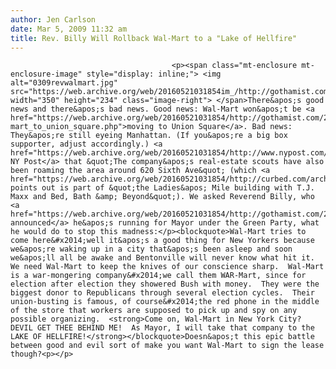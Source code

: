 ```yaml
---
author: Jen Carlson
date: Mar 5, 2009 11:32 am
title: Rev. Billy Will Rollback Wal-Mart to a "Lake of Hellfire"
---
```


	
										<p><span class="mt-enclosure mt-enclosure-image" style="display: inline;"> <img alt="0309revwalmart.jpg" src="https://web.archive.org/web/20160521031854im_/http://gothamist.com/attachments/arts_jen/0309revwalmart.jpg" width="350" height="234" class="image-right"> </span>There&apos;s good news and there&apos;s bad news. Good news: Wal-Mart won&apos;t be <a href="https://web.archive.org/web/20160521031854/http://gothamist.com/2009/02/20/wal-mart_to_union_square.php">moving to Union Square</a>. Bad news: They&apos;re still eyeing Manhattan. (If you&apos;re a big box supporter, adjust accordingly.) <a href="https://web.archive.org/web/20160521031854/http://www.nypost.com/seven/03052009/news/regionalnews/attention__wal_mart_shoppers_158099.htm">The NY Post</a> that &quot;The company&apos;s real-estate scouts have also been roaming the area around 620 Sixth Ave&quot; (which <a href="https://web.archive.org/web/20160521031854/http://curbed.com/archives/2009/03/05/walmart_watch.php">Curbed</a> points out is part of &quot;the Ladies&apos; Mile building with T.J. Maxx and Bed, Bath &amp; Beyond&quot;). We asked Reverend Billy, who <a href="https://web.archive.org/web/20160521031854/http://gothamist.com/2009/03/02/reverend_billy_for_mayor.php">recently announced</a> he&apos;s running for Mayor under the Green Party, what he would do to stop this madness:</p><blockquote>Wal-Mart tries to come here&#x2014;well it&apos;s a good thing for New Yorkers because we&apos;re waking up in a city that&apos;s been asleep and soon we&apos;ll all be awake and Bentonville will never know what hit it.  We need Wal-Mart to keep the knives of our conscience sharp.  Wal-Mart is a war-mongering company&#x2014;we call them WAR-Mart, since for election after election they showered Bush with money.  They were the biggest donor to Republicans through several election cycles.  Their union-busting is famous, of course&#x2014;the red phone in the middle of the store that workers are supposed to pick up and spy on any possible organizing.  <strong>Come on, Wal-Mart in New York City?  DEVIL GET THEE BEHIND ME!  As Mayor, I will take that company to the LAKE OF HELLFIRE!</strong></blockquote>Doesn&apos;t this epic battle between good and evil sort of make you want Wal-Mart to sign the lease though?<p></p>					
										
									
				